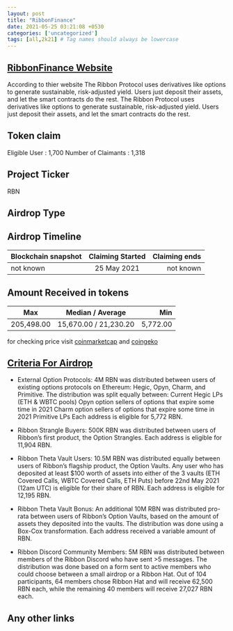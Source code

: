 ```yaml
---
layout: post
title: "RibbonFinance"
date: 2021-05-25 03:21:08 +0530
categories: ['uncategorized']
tags: [all,2k21] # Tag names should always be lowercase
---
```





## [RibbonFinance Website](https://www.ribbon.finance/)

According to thier website The Ribbon Protocol uses derivatives like options to generate sustainable, risk-adjusted yield. Users just deposit their assets, and let the smart contracts do the rest. The Ribbon Protocol uses derivatives like options to generate sustainable, risk-adjusted yield. Users just deposit their assets, and let the smart contracts do the rest.

## Token claim

Eligible User : 1,700
Number of Claimants : 1,318

## Project Ticker

RBN

## Airdrop Type

## Airdrop Timeline

| Blockchain snapshot     | Claiming Started           | Claiming ends    |
| ----------------------- |:--------------------------:| ----------------:|
|       not known         |     25 May 2021            |   not known      |

## Amount Received in tokens  

| Max        |    Median / Average  |       Min    |
| ---------- |:--------------------:| ------------:|
| 205,498.00 | 15,670.00 / 21,230.20|    5,772.00  |

for checking price visit [coinmarketcap](https://coinmarketcap.com/currencies/) and [coingeko](https://www.coingecko.com/en/coins/)

## [Criteria For Airdrop](https://ribbonfinance.medium.com/rbn-airdrop-distribution-70b6cb0b870c)

* External Option Protocols: 4M RBN was distributed between users of existing options protocols on Ethereum:
    Hegic, Opyn, Charm, and Primitive. The distribution was split equally between:
    Current Hegic LPs (ETH & WBTC pools)
    Opyn option sellers of options that expire some time in 2021
    Charm option sellers of options that expire some time in 2021
    Primitive LPs
Each address is eligible for 5,772 RBN.

* Ribbon Strangle Buyers: 500K RBN was distributed between users of Ribbon’s first product, the Option Strangles. Each address is eligible for 11,904 RBN.

* Ribbon Theta Vault Users: 10.5M RBN was distributed equally between users of Ribbon’s flagship product, the Option Vaults. Any user who has deposited at least $100 worth of assets into either of the 3 vaults (ETH Covered Calls, WBTC Covered Calls, ETH Puts) before 22nd May 2021 (12am UTC) is eligible for their share of RBN. Each address is eligible for 12,195 RBN.

* Ribbon Theta Vault Bonus: An additional 10M RBN was distributed pro-rata between users of Ribbon’s Option Vaults, based on the amount of assets they deposited into the vaults. The distribution was done using a Box-Cox transformation. Each address received a variable amount of RBN.

* Ribbon Discord Community Members: 5M RBN was distributed between members of the Ribbon Discord who have sent >5 messages. The distribution was done based on a form sent to active members who could choose between a small airdrop or a Ribbon Hat. Out of 104 participants, 64 members chose Ribbon Hat and will receive 62,500 RBN each, while the remaining 40 members will receive 27,027 RBN each.

## Any other links
